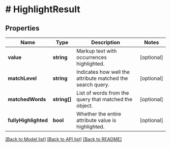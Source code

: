 # # HighlightResult

## Properties

Name | Type | Description | Notes
------------ | ------------- | ------------- | -------------
**value** | **string** | Markup text with occurrences highlighted. | [optional]
**matchLevel** | **string** | Indicates how well the attribute matched the search query. | [optional]
**matchedWords** | **string[]** | List of words from the query that matched the object. | [optional]
**fullyHighlighted** | **bool** | Whether the entire attribute value is highlighted. | [optional]

[[Back to Model list]](../../README.md#models) [[Back to API list]](../../README.md#endpoints) [[Back to README]](../../README.md)
